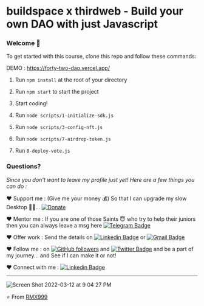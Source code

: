 # buildspace x thirdweb - Build your own DAO with just Javascript

### **Welcome 👋**
To get started with this course, clone this repo and follow these commands:

DEMO : https://forty-two-dao.vercel.app/

1. Run `npm install` at the root of your directory
2. Run `npm start` to start the project
3. Start coding!

4. Run `node scripts/1-initialize-sdk.js`
5. Run `node scripts/3-config-nft.js`
6. Run `node scripts/7-airdrop-token.js`
7. Run `8-deploy-vote.js`

### **Questions?**

_Since you don't want to leave my profile just yet! Here are a few things you can do :_

❤️ Support me : (Give me your money 💰) So that I can upgrade my slow Desktop 🥺😌... [![Donate](https://img.shields.io/badge/$$-Support-green.svg?style=flat)]()

❤️ Mentor me : If you are one of those Saints 😇 who try to help their juniors then you can always leave a msg here [![Telegram Badge](https://img.shields.io/badge/-AristocratNm-2399ff?style=flat-square&logo=Telegram&logoColor=white&link=https://t.me/AristocratNm)](https://t.me/AristocratNm)

❤️ Offer work : Send the details on [![Linkedin Badge](https://img.shields.io/badge/-Shukhrat-blue?style=flat-square&logo=Linkedin&logoColor=white&link=https://www.linkedin.com/in/shukhrat-mamatkulov-079930233/)](https://www.linkedin.com/in/shukhrat-mamatkulov-079930233/)
or [![Gmail Badge](https://img.shields.io/badge/-shukhratmamatkulov1999@gmail.com-c14438?style=flat-square&logo=Gmail&logoColor=white&link=mailto:aman.atg001@gmail.com)](mailto:shukhratmamatkulov1999@gmail.com)

❤️ Follow me : on [![GitHub followers](https://img.shields.io/github/followers/RMX999?label=Follow&style=social)](https://github.com/RMX999/?tab=follow) and [![Twitter Badge](https://img.shields.io/badge/-@Aristocrat_OFF-1ca0f1?style=flat-square&labelColor=1ca0f1&logo=twitter&logoColor=white&link=https://twitter.com/AristocratOFF)](https://twitter.com/AristocratOFF)
and be a part of my journey... and See if I can make it or not!

❤️ Connect with me : [![Linkedin Badge](https://img.shields.io/badge/-Shukhrat-blue?style=flat-square&logo=Linkedin&logoColor=white&link=https://www.linkedin.com/in/shukhrat-mamatkulov-079930233/)](https://www.linkedin.com/in/shukhrat-mamatkulov-079930233/)

<hr/>

![Screen Shot 2022-03-12 at 9 04 27 PM](https://user-images.githubusercontent.com/93553700/158027801-ee11095f-167e-4c40-bd03-b969ee8e3bac.png)

⭐️ From [RMX999](https://github.com/RMX999)
